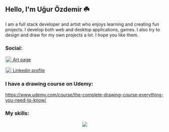 ## Hello, I'm Uğur Özdemir ☘️

I am a full stack developer and artist who enjoys learning and creating fun projects. I develop both web and desktop applications, games. I also try to design and draw for my own projects a lot. I hope you like them.

### Social:
<p style="display: flex; align-items: center;">
  <a href="https://skillicons.dev">
    <img src="https://skillicons.dev/icons?i=instagram" width="20px" height="20px"/>
  </a>
  <a href="https://www.instagram.com/artmiora/">&nbsp;Art page</a>
</p>
<p style="display: flex; align-items: center;">
  <a href="https://skillicons.dev">
    <img src="https://skillicons.dev/icons?i=linkedin" width="20px" height="20px"/>
  </a>
  <a href="https://www.linkedin.com/in/uğur-özdemir-20b80b241">&nbsp;Linkedin profile</a>
</p>

### I have a drawing course on Udemy:
https://www.udemy.com/course/the-complete-drawing-course-everything-you-need-to-know/

### My skills:
<p align="center">
  <a href="https://skillicons.dev">
    <img src="https://skillicons.dev/icons?i=py,js,ts,cpp,html,css,nodejs,mongodb,react,git,ps,ai" />
  </a>
</p>
